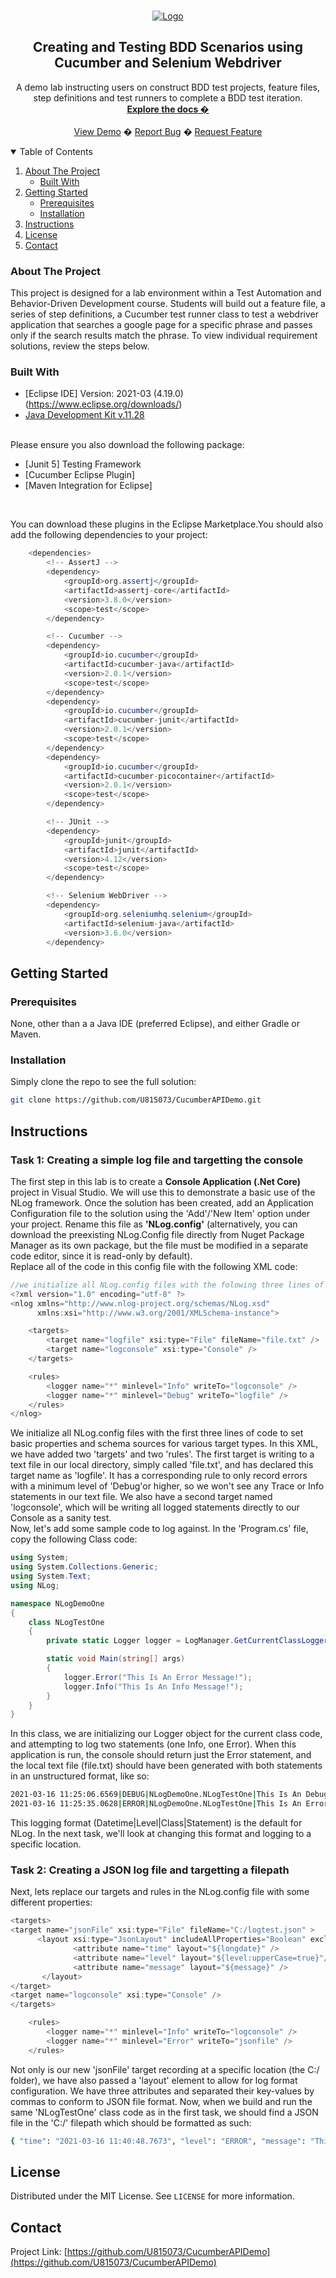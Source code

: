 ﻿<!-- PROJECT LOGO -->
<br />
<p align="center">
  <a href="https://github.com/rkelly310/CucumberAPIDemo/">
    <img src="images/cucumber.png" alt="Logo">
  </a>

  <h2 align="center">Creating and Testing BDD Scenarios using Cucumber and Selenium Webdriver</h2>

  <p align="center">
    A demo lab instructing users on construct BDD test projects, feature files, step definitions and test runners to complete a BDD test iteration.
    <br />
    <a href="https://github.com/U815073/CucumberAPIDemo/"><strong>Explore the docs �</strong></a>
    <br />
    <br />
    <a href="https://github.com/U815073/CucumberAPIDemo/">View Demo</a>
    �
    <a href="https://github.com/U815073/CucumberAPIDemo/issues">Report Bug</a>
    �
    <a href="https://github.com/U815073/CucumberAPIDemo/issues">Request Feature</a>
  </p>
</p>



<!-- TABLE OF CONTENTS -->
<details open="open">
  <summary>Table of Contents</summary>
  <ol>
    <li>
      <a href="#about-the-project">About The Project</a>
      <ul>
        <li><a href="#built-with">Built With</a></li>
      </ul>
    </li>
    <li>
      <a href="#getting-started">Getting Started</a>
      <ul>
        <li><a href="#prerequisites">Prerequisites</a></li>
        <li><a href="#installation">Installation</a></li>
        </ul>
        <li><a href="#instructions">Instructions</a></li>
      </ul>
    </li>
<!--
    <li><a href="#roadmap">Roadmap</a></li>
    <li><a href="#contributing">Contributing</a></li>
-->
    <li><a href="#license">License</a></li>
    <li><a href="#contact">Contact</a></li>
<!--
    <li><a href="#acknowledgements">Acknowledgements</a></li>
-->
  </ol>
</details>



<!-- ABOUT THE PROJECT -->
### About The Project

This project is designed for a lab environment within a Test Automation and Behavior-Driven Development course. Students will build out a feature file, a series of step definitions, a Cucumber test runner class to test a webdriver application that searches a google page for a specific phrase and passes only if the search results match the phrase.
To view individual requirement solutions, review the steps below.

### Built With

* [Eclipse IDE] Version: 2021-03 (4.19.0) (https://www.eclipse.org/downloads/)
* [Java Development Kit v.11.28](https://openjdk.java.net/projects/jdk/11/)
<br>
Please ensure you also download the following package:

* [Junit 5] Testing Framework
* [Cucumber Eclipse Plugin]
* [Maven Integration for Eclipse]
<br>

You can download these plugins in the Eclipse Marketplace.You should also add the following dependencies to your project:
```java
    <dependencies>
        <!-- AssertJ -->
        <dependency>
            <groupId>org.assertj</groupId>
            <artifactId>assertj-core</artifactId>
            <version>3.8.0</version>
            <scope>test</scope>
        </dependency>

        <!-- Cucumber -->
        <dependency>
            <groupId>io.cucumber</groupId>
            <artifactId>cucumber-java</artifactId>
            <version>2.0.1</version>
            <scope>test</scope>
        </dependency>
        <dependency>
            <groupId>io.cucumber</groupId>
            <artifactId>cucumber-junit</artifactId>
            <version>2.0.1</version>
            <scope>test</scope>
        </dependency>
        <dependency>
            <groupId>io.cucumber</groupId>
            <artifactId>cucumber-picocontainer</artifactId>
            <version>2.0.1</version>
            <scope>test</scope>
        </dependency>

        <!-- JUnit -->
        <dependency>
            <groupId>junit</groupId>
            <artifactId>junit</artifactId>
            <version>4.12</version>
            <scope>test</scope>
        </dependency>

        <!-- Selenium WebDriver -->
        <dependency>
            <groupId>org.seleniumhq.selenium</groupId>
            <artifactId>selenium-java</artifactId>
            <version>3.6.0</version>
        </dependency>
```

<!-- GETTING STARTED -->
## Getting Started

### Prerequisites

None, other than a a Java IDE (preferred Eclipse), and either Gradle or Maven.

### Installation

Simply clone the repo to see the full solution:
   ```sh
   git clone https://github.com/U815073/CucumberAPIDemo.git
   ```
<!-- Instructions -->
## Instructions
### Task 1: Creating a simple log file and targetting the console

The first step in this lab is to create a **Console Application (.Net Core)** project in Visual Studio. We will use this to demonstrate a basic use of the NLog framework. Once the solution has been created, add an Application Configuration file to the solution using the 'Add'/'New Item' option under your project. Rename this file as  **'NLog.config'** (alternatively, you can download the preexisting NLog.Config file directly from Nuget Package Manager as its own package, but the file must be modified in a separate code editor, since it is read-only by default).  
Replace all of the code in this config file with the following XML code:
```csharp
//we initialize all NLog.config files with the folowing three lines of code to set basic properties and schema sources for various target types.
<?xml version="1.0" encoding="utf-8" ?>
<nlog xmlns="http://www.nlog-project.org/schemas/NLog.xsd"
      xmlns:xsi="http://www.w3.org/2001/XMLSchema-instance">

    <targets>
        <target name="logfile" xsi:type="File" fileName="file.txt" />
        <target name="logconsole" xsi:type="Console" />
    </targets>

    <rules>
        <logger name="*" minlevel="Info" writeTo="logconsole" />
        <logger name="*" minlevel="Debug" writeTo="logfile" />
    </rules>
</nlog>
```

We initialize all NLog.config files with the first three lines of code to set basic properties and schema sources for various target types. In this XML, we have added two 'targets' and two 'rules'. The first target is writing to a text file in our local directory, simply called 'file.txt', and has declared this target name as 'logfile'. It has a corresponding rule to only record errors with a minimum level of 'Debug'or higher, so we won't see any Trace or Info statements in our text file. We also have a second target named 'logconsole', which will be writing all logged statements directly to our Console as a sanity test.  
Now, let's add some sample code to log against. In the 'Program.cs' file, copy the following Class code:
```csharp
using System;
using System.Collections.Generic;
using System.Text;
using NLog;

namespace NLogDemoOne
{
    class NLogTestOne
    {
        private static Logger logger = LogManager.GetCurrentClassLogger();

        static void Main(string[] args)
        {
            logger.Error("This Is An Error Message!");
            logger.Info("This Is An Info Message!");
        }
    }
}
```
In this class, we are initializing our Logger object for the current class code, and attempting to log two statements (one Info, one Error). When this application is run, the console should return just the Error statement, and the local text file (file.txt) should have been generated with both statements in an unstructured format, like so:
```sh
2021-03-16 11:25:06.6569|DEBUG|NLogDemoOne.NLogTestOne|This Is An Debug Message!
2021-03-16 11:25:35.0628|ERROR|NLogDemoOne.NLogTestOne|This Is An Error Message!
```
This logging format (Datetime|Level|Class|Statement) is the default for NLog. In the next task, we'll look at changing this format and logging to a specific location.

### Task 2: Creating a JSON log file and targetting a filepath

Next, lets replace our targets and rules in the NLog.config file with some different properties:
```csharp
<targets>
<target name="jsonFile" xsi:type="File" fileName="C:/logtest.json" >
      <layout xsi:type="JsonLayout" includeAllProperties="Boolean" excludeProperties="Comma-separated list (string)">
              <attribute name="time" layout="${longdate}" />
              <attribute name="level" layout="${level:upperCase=true}"/>
              <attribute name="message" layout="${message}" />
       </layout>
</target>
<target name="logconsole" xsi:type="Console" />
</targets>

    <rules>
        <logger name="*" minlevel="Info" writeTo="logconsole" />
        <logger name="*" minlevel="Error" writeTo="jsonfile" />
    </rules>
```
Not only is our new 'jsonFile' target recording at a specific location (the C:/ folder), we have also passed a 'layout' element to allow for log format configuration. We have three attributes and separated their key-values by commas to conform to JSON file format. Now, when we build and run the same 'NLogTestOne' class code as in the first task, we should find a JSON file in the 'C:/' filepath which should be formatted as such:
```sh
{ "time": "2021-03-16 11:40:48.7673", "level": "ERROR", "message": "This Is An Error Message!" }
```

<!-- LICENSE -->
## License

Distributed under the MIT License. See `LICENSE` for more information.

<!-- CONTACT -->
## Contact

Project Link: [https://github.com/U815073/CucumberAPIDemo](https://github.com/U815073/CucumberAPIDemo)



<!-- MARKDOWN LINKS & IMAGES -->
<!-- https://www.markdownguide.org/basic-syntax/#reference-style-links -->
[contributors-shield]: https://img.shields.io/github/contributors/othneildrew/Best-README-Template.svg?style=for-the-badge
[contributors-url]: https://github.com/othneildrew/Best-README-Template/graphs/contributors
[forks-shield]: https://img.shields.io/github/forks/othneildrew/Best-README-Template.svg?style=for-the-badge
[forks-url]: https://github.com/othneildrew/Best-README-Template/network/members
[stars-shield]: https://img.shields.io/github/stars/othneildrew/Best-README-Template.svg?style=for-the-badge
[stars-url]: https://github.com/othneildrew/Best-README-Template/stargazers
[issues-shield]: https://img.shields.io/github/issues/othneildrew/Best-README-Template.svg?style=for-the-badge
[issues-url]: https://github.com/othneildrew/Best-README-Template/issues
[license-shield]: https://img.shields.io/github/license/othneildrew/Best-README-Template.svg?style=for-the-badge
[license-url]: https://github.com/othneildrew/Best-README-Template/blob/master/LICENSE.txt
[linkedin-shield]: https://img.shields.io/badge/-LinkedIn-black.svg?style=for-the-badge&logo=linkedin&colorB=555
[linkedin-url]: https://linkedin.com/in/othneildrew
[product-screenshot]: images/screenshot.png
